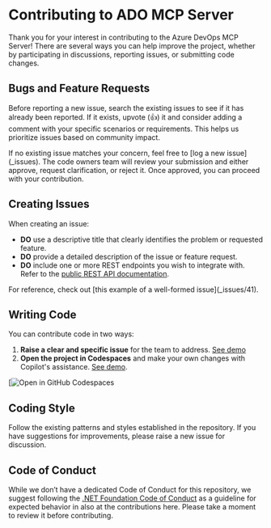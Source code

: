 # Contributing to ADO MCP Server

Thank you for your interest in contributing to the Azure DevOps MCP Server! There are several ways you can help improve the project, whether by participating in discussions, reporting issues, or submitting code changes.

## Bugs and Feature Requests

Before reporting a new issue, search the existing issues to see if it has already been reported. If it exists, upvote (👍) it and consider adding a comment with your specific scenarios or requirements. This helps us prioritize issues based on community impact.

If no existing issue matches your concern, feel free to [log a new issue](<repo>_issues). The code owners team will review your submission and either approve, request clarification, or reject it. Once approved, you can proceed with your contribution.

## Creating Issues

When creating an issue:

- **DO** use a descriptive title that clearly identifies the problem or requested feature.
- **DO** provide a detailed description of the issue or feature request.
- **DO** include one or more REST endpoints you wish to integrate with. Refer to the [public REST API documentation](https://learn.microsoft.com/en-us/rest/api/azure/devops).

For reference, check out [this example of a well-formed issue](<repo>_issues/41).

## Writing Code

You can contribute code in two ways:

1. **Raise a clear and specific issue** for the team to address. [See demo]()
2. **Open the project in Codespaces** and make your own changes with Copilot's assistance. [See demo]().

[![Open in GitHub Codespaces]()

## Coding Style

Follow the existing patterns and styles established in the repository. If you have suggestions for improvements, please raise a new issue for discussion.

## Code of Conduct
While we don’t have a dedicated Code of Conduct for this repository, we suggest following the [.NET Foundation Code of Conduct](https://dotnetfoundation.org/about/policies/code-of-conduct) as a guideline for expected behavior in also at the contributions here. Please take a moment to review it before contributing.